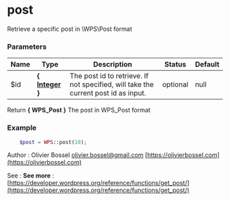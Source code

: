 # post

Retrieve a specific post in \WPS\Post format


### Parameters
Name  |  Type  |  Description  |  Status  |  Default
------------  |  ------------  |  ------------  |  ------------  |  ------------
$id  |  **{ [Integer](http://php.net/manual/en/language.types.integer.php) }**  |  The post id to retrieve. If not specified, will take the current post id as input.  |  optional  |  null

Return **{ WPS_Post }** The post in WPS_Post format

### Example
```php
	$post = WPS::post(10);
```
Author : Olivier Bossel [olivier.bossel@gmail.com](mailto:olivier.bossel@gmail.com) [https://olivierbossel.com](https://olivierbossel.com)

See : **See more** : [https://developer.wordpress.org/reference/functions/get_post/](https://developer.wordpress.org/reference/functions/get_post/)